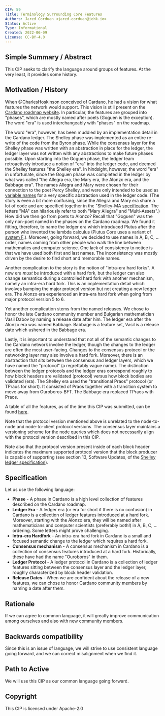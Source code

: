 ```yaml
---
CIP: 59
Title: Terminology Surrounding Core Features
Authors: Jared Corduan <jared.corduan@iohk.io>
Status: Active
Type: Informational
Created: 2022-06-09
License: CC-BY-4.0
---
```


## Simple Summary / Abstract

This CIP seeks to clarify the language around groups of features.
At the very least, it provides some history.

## Motivation / History

When @CharlesHoskinson conceived of Cardano, he had a vision for what features the network would support.
This vision is still present on the [Cardano roadmap website](https://roadmap.cardano.org).
In particular, the features are grouped into "phases", which are mostly named after poets (Goguen is the exception).
The word "era" is used interchangeably with "phases" on the roadmap.

The word "era", however, has been muddled by an implementation detail in the Cardano ledger.
The Shelley phase was implemented as an entire re-write of the code from the Byron phase.
While the consensus layer for the Shelley phase was written with an abstraction in place for the ledger,
the ledger layer was not written with any abstractions to make future phases possible.
Upon starting into the Goguen phase, the ledger team retroactively introduce a notion of "era"
into the ledger code, and deemed the Shelley features "the Shelley era".
In hindsight, however, the word "era" in unfortunate, since the Goguen phase was completed in the ledger
by what was called "the Allegra era, the Mary era, the Alonzo era, and the Babbage era".
The names Allegra and Mary were chosen for their connection to the poet Percy Shelley,
and were only intended to be used as
[variable names](https://github.com/input-output-hk/cardano-ledger/blob/1cbf1fc2bb005a8206e5b5a7cdf44d35baaca455/eras/shelley-ma/impl/src/Cardano/Ledger/Allegra.hs#L40)
for a very specific abstraction used in the ledger code.
(The story is even a bit more confusing, since the Allegra and Mary era share a lot of code
and are specified together in the "Shelley-MA
[specification](https://hydra.iohk.io/job/Cardano/cardano-ledger/specs.shelley-ma/latest/download-by-type/doc-pdf/shelley-ma).
The letters "MA" can hilariously refer to both "Mary Allegra" and "Multi-Assets".)
How did we then go from poets to Alonzo?
Recall that "Goguen" was the only non-poet named in the phases on the Cardano roadmap.
We found it fitting, therefore, to name the ledger era which introduced Plutus
after the person who invented the lambda calculus
(Plutus Core uses a variant of [system F](https://en.wikipedia.org/wiki/System_F).).
Moreover, going forward, we decided to use names in A, B, C, ... order, names coming from
other people who walk the line between mathematics and computer science.
One lack of consistency to notice is that we have used both first and last names.
The inconsistency was mostly driven by the desire to find short and memorable names.

Another complication to the story is the notion of "intra-era hard forks".
A new era _must_ be introduced with a hard fork, but the ledger can also
change semantics during a controlled hard fork with another mechanism, namely
an intra-era hard fork.
This is an implementation detail which involves bumping the major protocol version
but not creating a new ledger era.
The Alonzo era experienced an intra-era hard fork when going from major protocol version 5 to 6.

Yet another complication stems from the named releases.
We chose to honor the late Cardano community member and Bulgarian mathematician Vasil Dabov
by naming a release date after him.
The ledger era after the Alonzo era was named Babbage.
Babbage is a feature set, Vasil is a release date which ushered in the Babbage era.

Lastly, it is important to understand that not all of the semantic changes to the Cardano network involve the ledger,
though the changes to the ledger are often the most user-facing.
Changes to the consensus protocol or the networking layer may also involve a hard fork.
Moreover, there is an abstraction that sits between the consensus and ledger layers,
which we have named the "protocol" (a regrettably vague name).
The distinction between the ledger protocols and the ledger eras
correspond roughly to how block headers are validated (protocol) versus
how block bodies are validated (era).
The Shelley era used the "transitional Praos" protocol (or TPraos for short).
It consisted of Praos together with a transition system to move away from Ouroboros-BFT.
The Babbage era replaced TPraos with Praos.

A table of all the features, as of the time this CIP was submitted, can be found [here](./feature-table.md).

Note that the protocol version mentioned above is unrelated to the node-to-node and node-to-client protocol versions.
The consensus layer maintains a versioning scheme for the node queries which does not necessarily
align with the protocol version described in this CIP.

Note also that the protocol version present inside of each block header indicates the maximum supported protocol version
that the block producer is capable of supporting (see section 13, Software Updates, of the
[Shelley ledger specification](https://hydra.iohk.io/job/Cardano/cardano-ledger/shelleyLedgerSpec/latest/download-by-type/doc-pdf/ledger-spec)).

## Specification

Let us use the following language:

* **Phase** - A phase in Cardano is a high level collection of features described on the Cardano roadmap.
* **Ledger Era** - A ledger era (or era for short if there is no confusion) in Cardano is a collection of ledger features introduced at a hard fork. Moreover, starting with the Alonzo era, they will be named after mathematicians and computer scientists (preferably both!) in A, B, C, ... ordering. Some letters might prove challenging.
* **Intra-era Hardfork** - An intra-era hard fork in Cardano is a small and focused semantic change to the ledger which requires a hard fork.
* **Consensus mechanism** - A consensus mechanism in Cardano is a collection of consensus features introduced at a hard fork. Historically, these have had the name "Ouroboros" in them.
* **Ledger Protocol** - A ledger protocol in Cardano is a collection of ledger features sitting between the consensus layer and the ledger layer, roughly characterized by block header validation.
* **Release Dates** - When we are confident about the release of a new features, we can chose to honor Cardano community members by naming a date after them.


## Rationale

If we can agree to common language, it will greatly improve communication among ourselves and also with new community members.

## Backwards compatibility

Since this is an issue of language, we will strive to use consistent language going forward, and we can correct misalignment when we find it.

## Path to Active

We will use this CIP as our common language going forward.

## Copyright

This CIP is licensed under Apache-2.0
